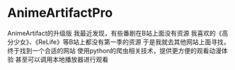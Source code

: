 # AnimeArtifactPro
AnimeArtifact的升级版
我最近发现，有些番剧在B站上面没有资源 我喜欢的《高分少女》、《ReLife》等B站上都没有第一季的资源
于是我就去其他网站上面寻找，终于找到一个合适的网站
使用python的爬虫相关技术，提供更方便的观看动漫体验
甚至可以调用本地播放器进行观看
